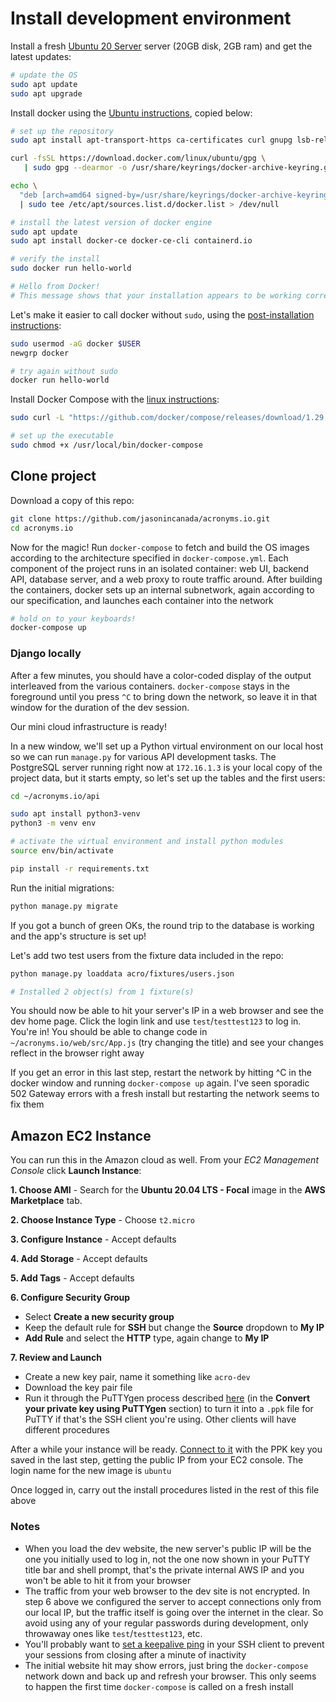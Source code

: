 
# Install development environment

Install a fresh [Ubuntu 20 Server](https://releases.ubuntu.com/20.04/) server (20GB disk, 2GB ram) and get the latest updates:

```bash
# update the OS
sudo apt update
sudo apt upgrade
```

Install docker using the [Ubuntu instructions](https://docs.docker.com/engine/install/ubuntu/), copied below:

```bash
# set up the repository
sudo apt install apt-transport-https ca-certificates curl gnupg lsb-release

curl -fsSL https://download.docker.com/linux/ubuntu/gpg \
   | sudo gpg --dearmor -o /usr/share/keyrings/docker-archive-keyring.gpg

echo \
  "deb [arch=amd64 signed-by=/usr/share/keyrings/docker-archive-keyring.gpg] https://download.docker.com/linux/ubuntu $(lsb_release -cs) stable" \
  | sudo tee /etc/apt/sources.list.d/docker.list > /dev/null

# install the latest version of docker engine
sudo apt update
sudo apt install docker-ce docker-ce-cli containerd.io

# verify the install
sudo docker run hello-world

# Hello from Docker!
# This message shows that your installation appears to be working correctly.
```

Let's make it easier to call docker without `sudo`, using the [post-installation instructions](https://docs.docker.com/engine/install/linux-postinstall/):

```bash
sudo usermod -aG docker $USER
newgrp docker

# try again without sudo
docker run hello-world
```

Install Docker Compose with the [linux instructions](https://docs.docker.com/compose/install/):

```bash
sudo curl -L "https://github.com/docker/compose/releases/download/1.29.1/docker-compose-$(uname -s)-$(uname -m)" -o /usr/local/bin/docker-compose

# set up the executable
sudo chmod +x /usr/local/bin/docker-compose
```

## Clone project

Download a copy of this repo:

```bash
git clone https://github.com/jasonincanada/acronyms.io.git
cd acronyms.io
```

Now for the magic! Run `docker-compose` to fetch and build the OS images according to the architecture specified in `docker-compose.yml`. Each component of the project runs in an isolated container: web UI, backend API, database server, and a web proxy to route traffic around. After building the containers, docker sets up an internal subnetwork, again according to our specification, and launches each container into the network

```bash
# hold on to your keyboards!
docker-compose up
```

### Django locally

After a few minutes, you should have a color-coded display of the output interleaved from the various containers. `docker-compose` stays in the foreground until you press `^C` to bring down the network, so leave it in that window for the duration of the dev session.

Our mini cloud infrastructure is ready!

In a new window, we'll set up a Python virtual environment on our local host so we can run `manage.py` for various API development tasks. The PostgreSQL server running right now at `172.16.1.3` is your local copy of the project data, but it starts empty, so let's set up the tables and the first users:

```bash
cd ~/acronyms.io/api

sudo apt install python3-venv
python3 -m venv env

# activate the virtual environment and install python modules
source env/bin/activate

pip install -r requirements.txt
```

Run the initial migrations:

```bash
python manage.py migrate
```

If you got a bunch of green OKs, the round trip to the database is working and the app's structure is set up!

Let's add two test users from the fixture data included in the repo:

```bash
python manage.py loaddata acro/fixtures/users.json

# Installed 2 object(s) from 1 fixture(s)
```

You should now be able to hit your server's IP in a web browser and see the dev home page. Click the login link and use `test`/`testtest123` to log in. You're in! You should be able to change code in `~/acronyms.io/web/src/App.js` (try changing the title) and see your changes reflect in the browser right away

If you get an error in this last step, restart the network by hitting ^C in the docker window and running `docker-compose up` again. I've seen sporadic 502 Gateway errors with a fresh install but restarting the network seems to fix them


## Amazon EC2 Instance

You can run this in the Amazon cloud as well. From your *EC2 Management Console* click **Launch Instance**:

**1. Choose AMI** - Search for the **Ubuntu 20.04 LTS - Focal** image in the **AWS Marketplace** tab.

**2. Choose Instance Type** - Choose `t2.micro`

**3. Configure Instance** - Accept defaults

**4. Add Storage** - Accept defaults

**5. Add Tags** - Accept defaults

**6. Configure Security Group**
  - Select **Create a new security group**
  - Keep the default rule for **SSH** but change the **Source** dropdown to **My IP**
  - **Add Rule** and select the **HTTP** type, again change to **My IP**

**7. Review and Launch**
  - Create a new key pair, name it something like `acro-dev`
  - Download the key pair file
  - Run it through the PuTTYgen process described [here](https://docs.aws.amazon.com/AWSEC2/latest/UserGuide/putty.html#putty-prereqs) (in the **Convert your private key using PuTTYgen** section) to turn it into a `.ppk` file for PuTTY if that's the SSH client you're using.  Other clients will have different procedures

After a while your instance will be ready. [Connect to it](https://docs.aws.amazon.com/AWSEC2/latest/UserGuide/putty.html#putty-ssh) with the PPK key you saved in the last step, getting the public IP from your EC2 console.  The login name for the new image is `ubuntu`

Once logged in, carry out the install procedures listed in the rest of this file above

### Notes
- When you load the dev website, the new server's public IP will be the one you initially used to log in, not the one now shown in your PuTTY title bar and shell prompt, that's the private internal AWS IP and you won't be able to hit it from your browser
- The traffic from your web browser to the dev site is not encrypted. In step 6 above we configured the server to accept connections only from our local IP, but the traffic itself is going over the internet in the clear. So avoid using any of your regular passwords during development, only throwaway ones like `test`/`testtest123`, etc.
- You'll probably want to [set a keepalive ping](https://docs.aws.amazon.com/AWSEC2/latest/UserGuide/putty.html#putty-ssh) in your SSH client to prevent your sessions from closing after a minute of inactivity
- The initial website hit may show errors, just bring the `docker-compose` network down and back up and refresh your browser. This only seems to happen the first time `docker-compose` is called on a fresh install


